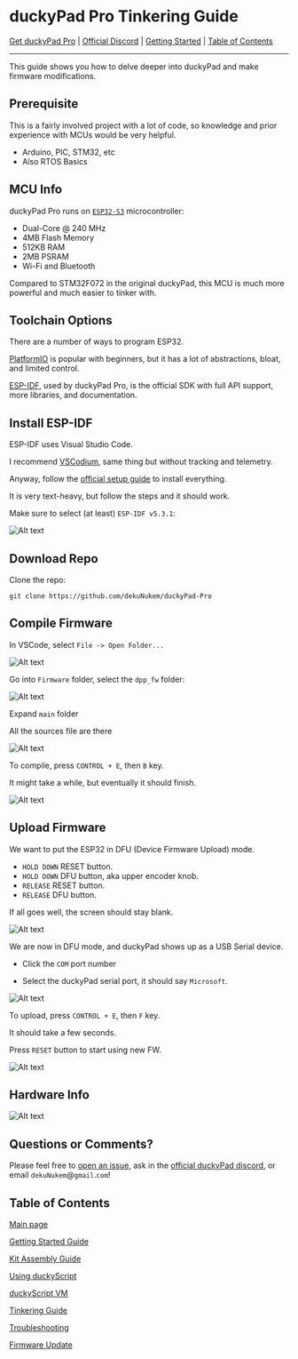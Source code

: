 # duckyPad Pro Tinkering Guide

[Get duckyPad Pro](https://www.kickstarter.com/projects/dekunukem/duckypad-pro-advanced-macro-scripting-beyond-qmk-via) | [Official Discord](https://discord.gg/4sJCBx5) | [Getting Started](./getting_started.md) | [Table of Contents](#table-of-contents)

-----------

This guide shows you how to delve deeper into duckyPad and make firmware modifications.

## Prerequisite

This is a fairly involved project with a lot of code, so knowledge and prior experience with MCUs would be very helpful.

* Arduino, PIC, STM32, etc
* Also RTOS Basics

## MCU Info

duckyPad Pro runs on [`ESP32-S3`](https://www.espressif.com/en/products/socs/esp32-s3) microcontroller:

* Dual-Core @ 240 MHz 
* 4MB Flash Memory
* 512KB RAM
* 2MB PSRAM
* Wi-Fi and Bluetooth

Compared to STM32F072 in the original duckyPad, this MCU is much more powerful and much easier to tinker with.

## Toolchain Options

There are a number of ways to program ESP32.

[PlatformIO](https://platformio.org/) is popular with beginners, but it has a lot of abstractions, bloat, and limited control.

[ESP-IDF](https://github.com/espressif/esp-idf), used by duckyPad Pro, is the official SDK with full API support, more libraries, and documentation.

## Install ESP-IDF

ESP-IDF uses Visual Studio Code.

I recommend [VSCodium](https://vscodium.com/), same thing but without tracking and telemetry.

Anyway, follow the [official setup guide](https://github.com/espressif/vscode-esp-idf-extension/blob/master/docs/tutorial/install.md) to install everything. 

It is very text-heavy, but follow the steps and it should work.

Make sure to select (at least) `ESP-IDF v5.3.1`:

![Alt text](../resources/photos/tinker/idfver.png)

## Download Repo

Clone the repo:

`git clone https://github.com/dekuNukem/duckyPad-Pro`

## Compile Firmware

In VSCode, select `File -> Open Folder...`

![Alt text](../resources/photos/tinker/open.png)

Go into `Firmware` folder, select the `dpp_fw` folder:

![Alt text](../resources/photos/tinker/select.png)

Expand `main` folder

All the sources file are there

![Alt text](../resources/photos/tinker/code.png)

To compile, press `CONTROL + E`, then `B` key.

It might take a while, but eventually it should finish.

![Alt text](../resources/photos/tinker/done.png)

## Upload Firmware

We want to put the ESP32 in DFU (Device Firmware Upload) mode.

* `HOLD DOWN` RESET button.
* `HOLD DOWN` DFU button, aka upper encoder knob.
* `RELEASE` RESET button.
* `RELEASE` DFU button.

If all goes well, the screen should stay blank.

![Alt text](../resources/photos/tinker/dfu.png)

We are now in DFU mode, and duckyPad shows up as a USB Serial device.

* Click the `COM` port number

* Select the duckyPad serial port, it should say `Microsoft`.

![Alt text](../resources/photos/tinker/com.png)

To upload, press `CONTROL + E`, then `F` key.

It should take a few seconds.

Press `RESET` button to start using new FW.

![Alt text](../resources/photos/tinker/flash.png)

## Hardware Info

![Alt text](../resources/photos/underc.gif)

## Questions or Comments?

Please feel free to [open an issue](https://github.com/dekuNukem/duckypad-pro/issues), ask in the [official duckyPad discord](https://discord.gg/4sJCBx5), or email `dekuNukem`@`gmail`.`com`!

## Table of Contents

[Main page](../README.md)

[Getting Started Guide](getting_started.md)

[Kit Assembly Guide](kit_assembly.md)

[Using duckyScript](duckyscript_info.md)

[duckyScript VM](bytecode_vm.md)

[Tinkering Guide](tinkering_guide.md)

[Troubleshooting](troubleshooting.md)

[Firmware Update](fw_update.md)